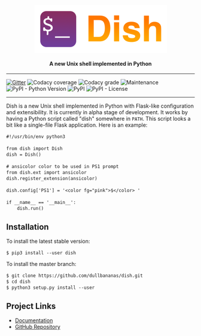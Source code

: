 <h1 align="center">
  <img src="artwork/dish-logo.png" height="128" align="center" />
</h1>

<h4 align="center">A new Unix shell implemented in Python</h4>

***
[![Gitter](https://img.shields.io/gitter/room/dullbananas/dish)](https://gitter.im/dish-shell/community)
![Codacy coverage](https://img.shields.io/codacy/coverage/1faac136e1a5459b9141fa6cc03cf0bd)
![Codacy grade](https://img.shields.io/codacy/grade/1faac136e1a5459b9141fa6cc03cf0bd)
![Maintenance](https://img.shields.io/maintenance/yes/2019)
![PyPI - Python Version](https://img.shields.io/pypi/pyversions/dish)
![PyPI](https://img.shields.io/pypi/v/dish)
![PyPI - License](https://img.shields.io/pypi/l/dish)
***

Dish is a new Unix shell implemented in Python with Flask-like configuration and extensibility. It is currently in alpha stage of development. It works by having a Python script called "dish" somewhere in `PATH`. This script looks a bit like a single-file Flask application. Here is an example:

```python3
#!/usr/bin/env python3

from dish import Dish
dish = Dish()

# ansicolor color to be used in PS1 prompt
from dish.ext import ansicolor
dish.register_extension(ansicolor)

dish.config['PS1'] = '<color fg="pink">$</color> '

if __name__ == '__main__':
    dish.run()
```

## Installation

To install the latest stable version:

```console
$ pip3 install --user dish
```

To install the master branch:

```console
$ git clone https://github.com/dullbananas/dish.git
$ cd dish
$ python3 setup.py install --user
```

## Project Links

* [Documentation](https://dish.readthedocs.io/en/latest/)
* [GitHub Repository](https://github.com/dullbananas/dish)
